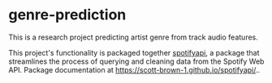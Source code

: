 # genre-prediction
This is a research project predicting artist genre from track audio features. 

This project's functionality is packaged together [spotifyapi]([url](https://github.com/scott-brown-1/spotifyapi)), a package that streamlines the process of querying and cleaning data from the Spotify Web API. Package documentation at https://scott-brown-1.github.io/spotifyapi/..


